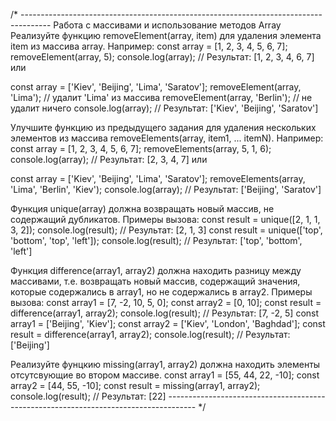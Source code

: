 /* -------------------------------------------------------------------------------------
Работа с массивами и использование методов Array
Реализуйте функцию removeElement(array, item) для удаления элемента item из массива array. Например:
const array = [1, 2, 3, 4, 5, 6, 7];
removeElement(array, 5);
console.log(array);
// Результат: [1, 2, 3, 4, 6, 7]
или
 
const array = ['Kiev', 'Beijing', 'Lima', 'Saratov'];
removeElement(array, 'Lima'); // удалит 'Lima' из массива
removeElement(array, 'Berlin'); // не удалит ничего
console.log(array);
// Результат: ['Kiev', 'Beijing', 'Saratov']
 
 
 
Улучшите функцию из предыдущего задания для удаления нескольких элементов из массива removeElements(array, item1, ... itemN). Например:
const array = [1, 2, 3, 4, 5, 6, 7];
removeElements(array, 5, 1, 6);
console.log(array);
// Результат: [2, 3, 4, 7]
или
 
const array = ['Kiev', 'Beijing', 'Lima', 'Saratov'];
removeElements(array, 'Lima', 'Berlin', 'Kiev');
console.log(array);
// Результат: ['Beijing', 'Saratov']
 
 
 
Функция unique(array) должна возвращать новый массив, не содержащий дубликатов. Примеры вызова:
const result = unique([2, 1, 1, 3, 2]);
console.log(result);
// Результат: [2, 1, 3]
const result = unique(['top', 'bottom', 'top', 'left']);
console.log(result);
// Результат: ['top', 'bottom', 'left']
 
 
 
Функция difference(array1, array2) должна находить разницу между массивами, т.е. возвращать новый массив, содержащий значения, которые содержались в array1, но не содержались в array2. Примеры вызова:
const array1 = [7, -2, 10, 5, 0];
const array2 = [0, 10];
const result = difference(array1, array2);
console.log(result);
// Результат: [7, -2, 5]
const array1 = ['Beijing', 'Kiev'];
const array2 = ['Kiev', 'London', 'Baghdad'];
const result = difference(array1, array2);
console.log(result);
// Результат: ['Beijing']
 
 
 
Реализуйте фунцкию missing(array1, array2) должна находить элементы отсутсвующие во втором массиве.
const array1 = [55, 44, 22, -10];
const array2 = [44, 55, -10];
const result = missing(array1, array2);
console.log(result);
// Результат: [22]
------------------------------------------------------------------------------------- */